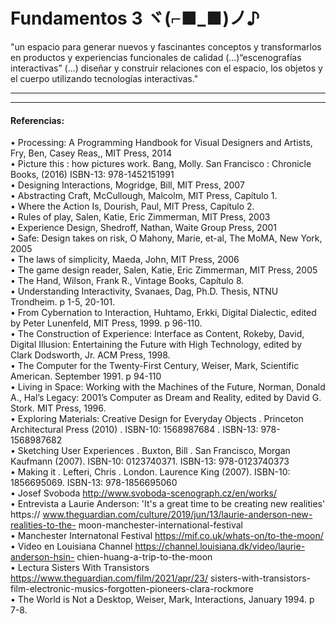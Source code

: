 # Fundamentos 3 ヾ(⌐■_■)ノ♪
"un espacio para generar nuevos y fascinantes conceptos y transformarlos en productos y experiencias funcionales de calidad (...)“escenografías interactivas” (...) diseñar y construir relaciones con el espacio, los objetos y el cuerpo utilizando tecnologías interactivas."
____

____

#### Referencias:  <br>
• Processing: A Programming Handbook for Visual Designers and Artists, Fry, Ben, Casey Reas,, MIT Press, 2014  <br>
• Picture this : how pictures work. Bang, Molly. San Francisco : Chronicle Books, (2016) ISBN-13: 978-1452151991  <br>
• Designing Interactions, Mogridge, Bill, MIT Press, 2007  <br>
• Abstracting Craft, McCullough, Malcolm, MIT Press, Capítulo 1.  <br>
• Where the Action Is, Dourish, Paul, MIT Press, Capítulo 2.  <br>
• Rules of play, Salen, Katie, Eric Zimmerman, MIT Press, 2003  <br>
• Experience Design, Shedroff, Nathan, Waite Group Press, 2001  <br>
• Safe: Design takes on risk, O ́Mahony, Marie, et-al, The MoMA, New York, 2005  <br>
• The laws of simplicity, Maeda, John, MIT Press, 2006  <br>
• The game design reader, Salen, Katie, Eric Zimmerman, MIT Press, 2005  <br>
• The Hand, Wilson, Frank R., Vintage Books, Capítulo 8.  <br>
• Understanding Interactivity, Svanaes, Dag, Ph.D. Thesis, NTNU Trondheim. p 1-5, 20-101.  <br>
• From Cybernation to Interaction, Huhtamo, Erkki, Digital Dialectic, edited by Peter Lunenfeld, MIT Press, 1999. p 96-110.  <br>
• The Construction of Experience: Interface as Content, Rokeby, David, Digital Illusion: Entertaining the Future with High Technology, edited by Clark Dodsworth, Jr. ACM Press, 1998.  <br>
• The Computer for the Twenty-First Century, Weiser, Mark, Scientific American. September 1991. p 94-110  <br>
• Living in Space: Working with the Machines of the Future, Norman, Donald A., Hal’s Legacy: 2001’s Computer as Dream and Reality, edited by David G. Stork. MIT Press, 1996.  <br>
• Exploring Materials: Creative Design for Everyday Objects . Princeton Architectural Press (2010) . ISBN-10: 1568987684 . ISBN-13: 978-1568987682  <br>
• Sketching User Experiences . Buxton, Bill . San Francisco, Morgan Kaufmann (2007). ISBN-10: 0123740371. ISBN-13: 978-0123740373  <br>
• Making it . Lefteri, Chris . London. Laurence King (2007). ISBN-10: 1856695069. ISBN-13: 978-1856695060  <br>
• Josef Svoboda http://www.svoboda-scenograph.cz/en/works/  <br>
• Entrevista a Laurie Anderson: 'It's a great time to be creating new realities' https:// www.theguardian.com/culture/2019/jun/13/laurie-anderson-new-realities-to-the- moon-manchester-international-festival  <br>
• Manchester Internatonal Festival https://mif.co.uk/whats-on/to-the-moon/  <br>
• Video en Louisiana Channel https://channel.louisiana.dk/video/laurie-anderson-hsin- chien-huang-a-trip-to-the-moon  <br>
• Lectura Sisters With Transistors https://www.theguardian.com/film/2021/apr/23/ sisters-with-transistors-film-electronic-musics-forgotten-pioneers-clara-rockmore  <br>
• The World is Not a Desktop, Weiser, Mark, Interactions, January 1994. p 7-8.  <br>
